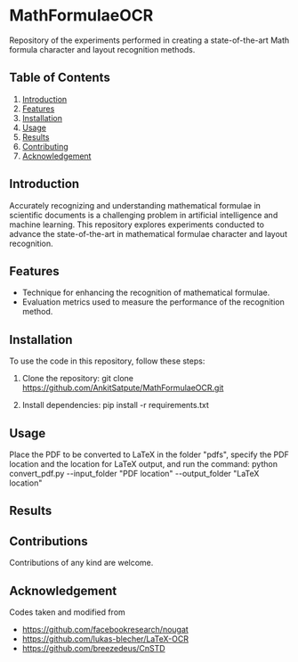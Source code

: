 # MathFormulaeOCR
Repository of the experiments performed in creating a state-of-the-art Math formula character and layout recognition methods.


## Table of Contents

1. [Introduction](#introduction)
2. [Features](#features)
3. [Installation](#installation)
4. [Usage](#usage)
5. [Results](#results)
6. [Contributing](#contributing)
7. [Acknowledgement](#acknowledgement)

## Introduction

Accurately recognizing and understanding mathematical formulae in scientific documents is a challenging problem in artificial intelligence and machine learning. This repository explores experiments conducted to advance the state-of-the-art in mathematical formulae character and layout recognition.

## Features

- Technique for enhancing the recognition of mathematical formulae.
- Evaluation metrics used to measure the performance of the recognition method.

## Installation

To use the code in this repository, follow these steps:

1. Clone the repository:
    git clone https://github.com/AnkitSatpute/MathFormulaeOCR.git
   
2. Install dependencies:
   pip install -r requirements.txt

## Usage
Place the PDF to be converted to LaTeX in the folder "pdfs", specify the PDF location and the location for LaTeX output, and run the command: 
        python convert_pdf.py --input_folder "PDF location" --output_folder "LaTeX location"

## Results

## Contributions
Contributions of any kind are welcome.

## Acknowledgement
Codes taken and modified from 
- https://github.com/facebookresearch/nougat
- https://github.com/lukas-blecher/LaTeX-OCR
- https://github.com/breezedeus/CnSTD



